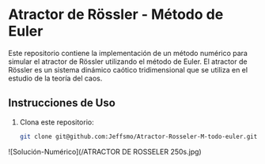 # Atractor de Rössler - Método de Euler

Este repositorio contiene la implementación de un método numérico para simular el atractor de Rössler utilizando el método de Euler. El atractor de Rössler es un sistema dinámico caótico tridimensional que se utiliza en el estudio de la teoría del caos.

## Instrucciones de Uso

1. Clona este repositorio:

   ```bash
   git clone git@github.com:Jeffsmo/Atractor-Rosseler-M-todo-euler.git


![Solución-Numérico](/ATRACTOR DE ROSSELER 250s.jpg)